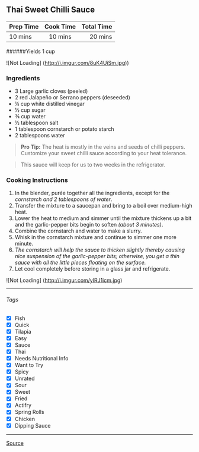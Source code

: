 ## Thai Sweet Chilli Sauce 

| Prep Time  | Cook Time    | Total Time  |
| ---------- |:------------:| -----------:|
| 10 mins    | 10 mins      | 20 mins     |


######Yields 1 cup

![Not Loading] (http://i.imgur.com/8uK4UiSm.jpg))

### Ingredients

* 3 Large garlic cloves (peeled)
* 2 red Jalapeño or Serrano peppers (deseeded)
* ¼ cup white distilled vinegar
* ½ cup sugar
* ¾ cup water
* ½ tablespoon salt
* 1 tablespoon cornstarch or potato starch
* 2 tablespoons water

> **Pro Tip:** The heat is mostly in the veins and seeds of chilli peppers. Customize your sweet chilli sauce according to your heat tolerance.

>This sauce will keep for us to two weeks in the refrigerator.

### Cooking Instructions

1. In the blender, purée together all the ingredients, except for the *cornstarch and 2 tablespoons of water*.
2. Transfer the mixture to a saucepan and bring to a boil over medium-high heat.
3. Lower the heat to medium and simmer until the mixture thickens up a bit and the garlic-pepper bits begin to soften *(about 3 minutes)*.
4. Combine the cornstarch and water to make a slurry. 
5. Whisk in the cornstarch mixture and continue to simmer one more minute. 
6. *The cornstarch will help the sauce to thicken slightly thereby causing nice suspension of the garlic-pepper bits; otherwise, you get a thin sauce with all the little pieces floating on the surface.*
7. Let cool completely before storing in a glass jar and refrigerate.

![Not Loading] (http://i.imgur.com/ylRJ1icm.jpg)

---

###### Tags
- [x] Fish
- [x] Quick
- [x] Tilapia
- [x] Easy
- [x] Sauce
- [x] Thai
- [x] Needs Nutritional Info
- [x] Want to Try
- [x] Spicy
- [x] Unrated
- [x] Sour
- [x] Sweet
- [x] Fried
- [x] Actifry
- [x] Spring Rolls
- [x] Chicken
- [x] Dipping Sauce

---

[Source](http://shesimmers.com/2009/02/how-to-make-thai-sweet-chili-dipping.html)


